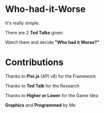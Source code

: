 # Who-had-it-Worse
It's really simple.

There are 2 **Ted Talks** given.

Watch them and decide **"Who had it Worse?"**

# Contributions
Thanks to **Pixi.js** (API v8) for the Framework

Thanks to **Ted Talk** for the Research

Thanks to **Higher or Lower** for the Game Idea

**Graphics** and **Programmed** by Me
